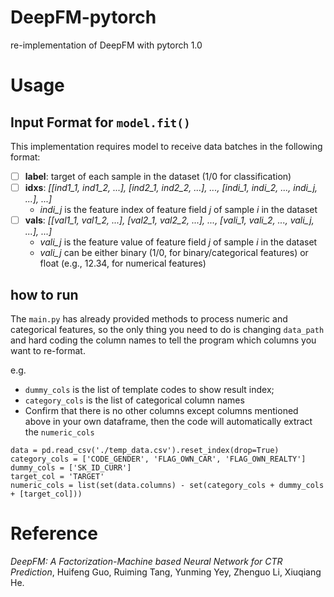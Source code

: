# DeepFM-pytorch
re-implementation of DeepFM with pytorch 1.0

# Usage
## Input Format for `model.fit()`
This implementation requires model to receive data batches in the following format:
- [ ] **label**: target of each sample in the dataset (1/0 for classification)
- [ ] **idxs**: *[[ind1_1, ind1_2, ...], [ind2_1, ind2_2, ...], ..., [indi_1, indi_2, ..., indi_j, ...], ...]*
    - *indi_j* is the feature index of feature field *j* of sample *i* in the dataset
- [ ] **vals**: *[[val1_1, val1_2, ...], [val2_1, val2_2, ...], ..., [vali_1, vali_2, ..., vali_j, ...], ...]*
    - *vali_j* is the feature value of feature field *j* of sample *i* in the dataset
    - *vali_j* can be either binary (1/0, for binary/categorical features) or float (e.g., 12.34, for numerical features)

## how to run

The `main.py` has already provided methods to process numeric and categorical features, so the only thing you need to do is changing `data_path` and hard coding the column names to tell the program which columns you want to re-format.

e.g. 
 - `dummy_cols` is the list of template codes to show result index; 
 - `category_cols` is the list of categorical column names
 - Confirm that there is no other columns except columns mentioned above in your own dataframe, then the code will automatically extract the `numeric_cols`
```
data = pd.read_csv('./temp_data.csv').reset_index(drop=True)
category_cols = ['CODE_GENDER', 'FLAG_OWN_CAR', 'FLAG_OWN_REALTY']
dummy_cols = ['SK_ID_CURR']
target_col = 'TARGET'
numeric_cols = list(set(data.columns) - set(category_cols + dummy_cols + [target_col]))
```

# Reference

*DeepFM: A Factorization-Machine based Neural Network for CTR Prediction*, Huifeng Guo, Ruiming Tang, Yunming Yey, Zhenguo Li, Xiuqiang He.
